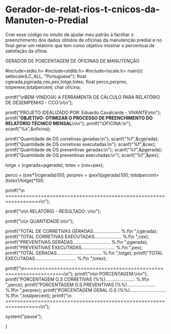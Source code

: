# Gerador-de-relat-rios-t-cnicos-da-Manuten-o-Predial
Criei esse código no intuito de ajudar meu patrão à facilitar o preenchimento dos dados obtidos de oficinas da manutenção predial e no final gerar um relatório que tem como objetivo mostrar o percentual de satisfação da ofiina.



GERADOR DE PORCENTAGEM DE OFICINAS DE MANUTENÇÃO

#include<stdio.h>
#include<stdlib.h>
#include<locale.h>
main(){
	setlocale(LC_ALL, "Portuguese");
 float cgerada,pgerada,cex,pex,totge,totex;
 float perco,perprev, totperexe,totalpercent;
 char oficina;
 

printf("\nBEM-VINDO(A) A FERRAMENTA DE CÁLCULO PARA RELATÓRIO DE DESEMPENHO - CCO:\n\n");

 printf("PROJETO IDEALIZADO POR: Eduardo Cavalcante - VIVANTE\n\n");
  printf("****OBJETIVO: OTIMIZAR O PROCESSO DE PREENCHIMENTO DO RELATÓRIO TÉCNICO MENSAL****\n\n");
 printf("\OFICINA:\n");
 scanf("%s",&oficina);
 

 printf("Quantidade de OS corretivas geradas:\n");
 scanf("%f",&cgerada);
 printf("Quantidade de OS corretivas executadas:\n");
 scanf("%f",&cex);
  printf("Quantidade de OS preventivas geradas:\n");
 scanf("%f",&pgerada);
 printf("Quantidade de OS preventivas executadas:\n");
 scanf("%f",&pex);

totge = (cgerada+pgerada);
totex = (cex+pex);

perco = (cex*1/cgerada)*100;
perprev = (pex*1/pgerada)*100;
totalpercent=(totex*1/totge)*100;

printf("\n ==================================================================\n");


printf("\n\n RELATÓRIO - RESULTADO: \n\n");

printf("\n\n QUANTIDADE:\n\n");

printf("TOTAL DE CORRETIVAS GERADAS..................... %.f\n ",cgerada);
printf("TOTAL CORRETIVAS EXECUTADAS..................... %.f\n ",cex);
printf("PREVENTIVAS GERADAS............................. %.f\n ",pgerada);
printf("PREVENTIVAS EXECUTADAS.......................... %.f\n ",pex);
printf("TOTAL GERADAS................................... %.f\n ",totge);
printf("TOTAL EXECUTADAS................................ %.f\n ",totex);

printf("\n===================================================================\n");
printf("\n\n PORCENTAGEM:\n\n");
printf("PORCENTAGEM O.S CORRETIVAS (%%)....................... %.1f\n ",perco);
printf("PORCENTAGEM O.S PREVENTIVAS (%%)...................... %.1f\n ",perprev);
printf("PORCENTAGEM GERAL O.S (%%)............................ %.1f\n ",totalpercent);
printf("\n ==================================================================\n");





system("pause");




 
 
}
